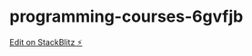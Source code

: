 # programming-courses-6gvfjb

[Edit on StackBlitz ⚡️](https://stackblitz.com/edit/programming-courses-6gvfjb)